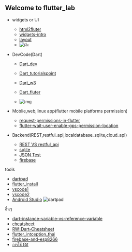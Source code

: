 ## Welcome to flutter_lab

- widgets or UI

  - [html2fluter](https://flutter.dev/docs/get-started/flutter-for/web-devs)
  - [widgets-intro](https://flutter.dev/docs/development/ui/widgets-intro)
  - [layout](https://flutter.dev/docs/development/ui/layout)
  - ![ผัง](https://flutter.dev/assets/ui/layout/sample-flutter-layout-46c76f6ab08f94fa4204469dbcf6548a968052af102ae5a1ae3c78bc24e0d915.png)

- DevCode(Dart)

  - [Dart_dev](https://dart.dev/tutorials)
  - [Dart_tutorialspoint](https://www.tutorialspoint.com/dart_programming/index.htm)
  - [Dart_w3](https://www.w3adda.com/dart-tutorial)
  - [Dart_fluter](https://flutter.dev/docs/development/data-and-backend/state-mgmt/intro)

  - ![img](https://flutter.dev/assets/development/data-and-backend/state-mgmt/state-management-explainer-5495afe6c3d6162f145107fe45794583bc4f2b55be377c76a92ab210be74c033.gif)

- Moblie,web,linux app(flutter mobile platforms permission)

  - [request-permissions-in-flutter](https://medium.com/flutter-community/request-permissions-in-flutter-as-a-consumable-service-e6cd243f882f)
  - [flutter-wait-user-enable-gps-permission-location](https://dev.to/ahmedcharef/flutter-wait-user-enable-gps-permission-location-4po2)

- Backend(REST,restful_api,localdatabase_sqlite,cloud_api)
  - [REST VS restful_api](https://medium.com/@iamgique/restful-api-กับ-rest-api-ต่างกันนะรู้ยัง-2c70c42990e3)
  - [sqlite](https://flutter.dev/docs/cookbook/persistence/sqlite)
  - [JSON Test](https://jsonplaceholder.typicode.com)
  - [firebase](https://medium.com/firebasethailand/flutter-x-firebase-cloud-firestore-29275799f6e9)

tools

- [dartpad](https://dartpad.dev/flutter)
- [flutter_install](https://www.somkiat.cc/flutter-part-1-installation/)
- [vscode1](https://medium.com/@sahakornb/flutter-1-install-updated-nov-2019-windows-with-vscode-47db0fffe919)
- [vscode2](https://www.androidthai.in.th/android-flutter/231-create-flutter-project-on-vs-code.html)
- [Android Studio](https://nextflow.in.th/2018/google-flutter-create-new-project-with-android-studio-thai/)
  ![dartpad](https://miro.medium.com/max/1600/0*O2FY0bB-BCao1kH2)

อื่นๆ

- [dart-instance-variable-vs-reference-variable](https://toastguyz.com/dart/dart-instance-variable-vs-reference-variable)
- [cheatsheet](https://dart.dev/codelabs/dart-cheatsheet)
- [RW-Dart-Cheatsheet](https://koenig-media.raywenderlich.com/uploads/2019/08/RW-Dart-Cheatsheet-1.0.2.pdf)
- [flutter_intception_thai](https://blog.intception.me/dev/flutter/)
- [firebase-and-esp8266](https://akexorcist.dev/firebase-and-esp8266-with-arduino/)
- [การใช้ Git](https://tupleblog.github.io/use-git-part1/)
